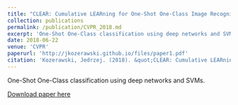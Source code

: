 ```yaml
---
title: "CLEAR: Cumulative LEARning for One-Shot One-Class Image Recognition"
collection: publications
permalink: /publication/CVPR_2018.md
excerpt: 'One-Shot One-Class classification using deep networks and SVMs.'
date: 2018-06-22
venue: 'CVPR'
paperurl: 'http://jkozerawski.github.io/files/paper1.pdf'
citation: 'Kozerawski, Jedrzej. (2018). &quot;CLEAR: Cumulative LEARning for One-Shot One-Class Image Recognition&quot; <i>CVPR 2018</i>.'
---
```

One-Shot One-Class classification using deep networks and SVMs.

[Download paper here](http://jkozerawski.github.io/files/CVPR_2018.pdf)
